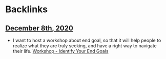 
# Backlinks
## [December 8th, 2020](<December 8th, 2020.md>)
- I want to host a workshop about end goal, so that it will help people to realize what they are truly seeking, and have a right way to navigate their life. [Workshop - Identify Your End Goals](<Workshop - Identify Your End Goals.md>)


